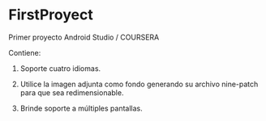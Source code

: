 # FirstProyect

Primer proyecto Android Studio / COURSERA 

Contiene: 

1. Soporte cuatro idiomas.

2. Utilice la imagen adjunta como fondo generando su archivo nine-patch para que sea redimensionable.

3. Brinde soporte a múltiples pantallas.

   
